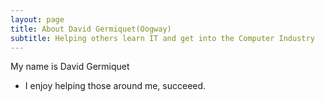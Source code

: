 ```yaml
---
layout: page
title: About David Germiquet(Oogway)
subtitle: Helping others learn IT and get into the Computer Industry
---
```


My name is David Germiquet

- I enjoy helping those around me, succeeed.

